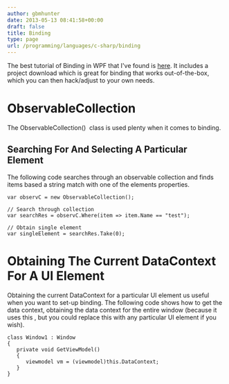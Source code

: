 ```yaml
---
author: gbmhunter
date: 2013-05-13 08:41:58+00:00
draft: false
title: Binding
type: page
url: /programming/languages/c-sharp/binding
---
```


The best tutorial of Binding in WPF that I've found is [here](http://blog.cylewitruk.com/2010/09/wpf-combobox-and-databinding-datacontext-itemssource-displaymemberpath-selecteditem-selectedvalue-selectedvaluepath/#comment-4032). It includes a project download which is great for binding that works out-of-the-box, which you can then hack/adjust to your own needs.


# ObservableCollection


The ObservableCollection()  class is used plenty when it comes to binding.


## Searching For And Selecting A Particular Element


The following code searches through an observable collection and finds items based a string match with one of the elements properties.

    
    var observC = new ObservableCollection();
    
    // Search through collection
    var searchRes = observC.Where(item => item.Name == "test");
    
    // Obtain single element
    var singleElement = searchRes.Take(0);




# Obtaining The Current DataContext For A UI Element


Obtaining the current DataContext for a particular UI element us useful when you want to set-up binding. The following code shows how to get the data context, obtaining the data context for the entire window (because it uses this , but you could replace this with any particular UI element if you wish).

    
    class Window1 : Window
    {
       private void GetViewModel()
       {
          viewmodel vm = (viewmodel)this.DataContext;
       }
    }



